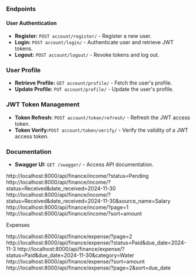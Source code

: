 
### Endpoints
#### User Authentication
- **Register:** `POST account/register/` - Register a new user.
- **Login:** `POST account/login/` - Authenticate user and retrieve JWT tokens.
- **Logout:** `POST account/logout/` - Revoke tokens and log out.

### User Profile
- **Retrieve Profile:** `GET account/profile/` - Fetch the user's profile.
- **Update Profile:** `PUT account/profile/` - Update the user's profile.

### JWT Token Management
- **Token Refresh:** `POST account/token/refresh/` - Refresh the JWT access token.
- **Token Verify:**`POST account/token/verify/` - Verify the validity of a JWT access token.

### Documentation
- **Swagger UI:** `GET /swagger/` - Access API documentation.



http://localhost:8000/api/finance/income/?status=Pending
http://localhost:8000/api/finance/income/?status=Received&date_received=2024-11-30
http://localhost:8000/api/finance/income/?status=Received&date_received=2024-11-30&source_name=Salary
http://localhost:8000/api/finance/income/?page=1
http://localhost:8000/api/finance/income/?sort=amount




Expenses

http://localhost:8000/api/finance/expense/?page=2
http://localhost:8000/api/finance/expense/?status=Paid&due_date=2024-11-3
http://localhost:8000/api/finance/expense/?status=Paid&due_date=2024-11-30&category=Water
http://localhost:8000/api/finance/expense/?sort=amount
http://localhost:8000/api/finance/expense/?page=2&sort=due_date